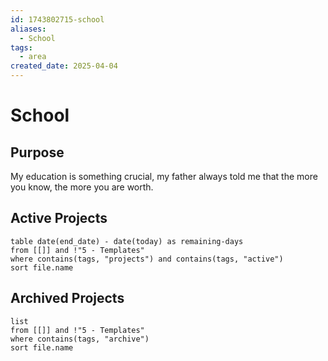 ```yaml
---
id: 1743802715-school
aliases:
  - School
tags:
  - area
created_date: 2025-04-04
---
```

# School
## Purpose
My education is something crucial, my father always told me that the more you know, the more you are worth.
## Active Projects
```dataview
table date(end_date) - date(today) as remaining-days
from [[]] and !"5 - Templates"
where contains(tags, "projects") and contains(tags, "active")
sort file.name
```
## Archived Projects
```dataview
list
from [[]] and !"5 - Templates"
where contains(tags, "archive")
sort file.name
```
